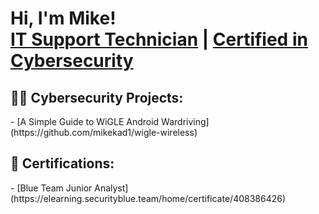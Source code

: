 <h1>Hi, I'm Mike! <br/><a href="https://www.linkedin.com/in/mike-k-11073a40/">IT Support Technician</a> | <a href="https://www.linkedin.com/in/mike-k-11073a40/">Certified in Cybersecurity</a></h1>

<h2>👨‍💻 Cybersecurity Projects:</h2>
  - [A Simple Guide to WiGLE Android Wardriving](https://github.com/mikekad1/wigle-wireless)

<h2>📜 Certifications:</h2>
- [Blue Team Junior Analyst](https://elearning.securityblue.team/home/certificate/408386426)

